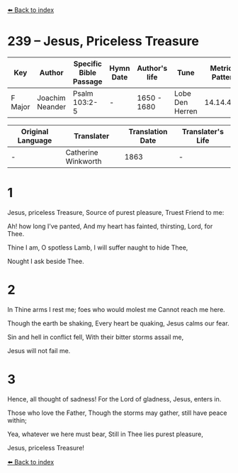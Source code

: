 [⬅️ Back to index](../README.md)

# 239 – Jesus, Priceless Treasure

Key | Author   | Specific Bible Passage     |Hymn Date |Author's life |Tune |Metrical Pattern   |Composer/Source                                                                                        
-- | --------- | ---------------------------|----------|--------------|-----|-------------------|-------------   
F Major  | Joachim Neander      | Psalm 103:2-5 | -  | 1650 - 1680 | Lobe Den Herren | 14.14.4.7.8 | Chorale Book for England, 1863 

Original Language | Translater | Translation Date   | Translater's Life     
----------------- | --------- | --------------------|-------------   
\-  | Catherine Winkworth      | 1863 | -  | 1827 - 1878 



# 1

Jesus, priceless Treasure, Source of purest pleasure, Truest Friend to me:

Ah! how long I’ve panted, And my heart has fainted, thirsting, Lord, for Thee.

Thine I am, O spotless Lamb, I will suffer naught to hide Thee,

Nought I ask beside Thee.



# 2

In Thine arms I rest me; foes who would molest me Cannot reach me here.

Though the earth be shaking, Every heart be quaking, Jesus calms our fear.

Sin and hell in conflict fell, With their bitter storms assail me,

Jesus will not fail me.



# 3

Hence, all thought of sadness! For the Lord of gladness, Jesus, enters in.

Those who love the Father, Though the storms may gather, still have peace within;

Yea, whatever we here must bear, Still in Thee lies purest pleasure,

Jesus, priceless Treasure!

[⬅️ Back to index](../README.md)
